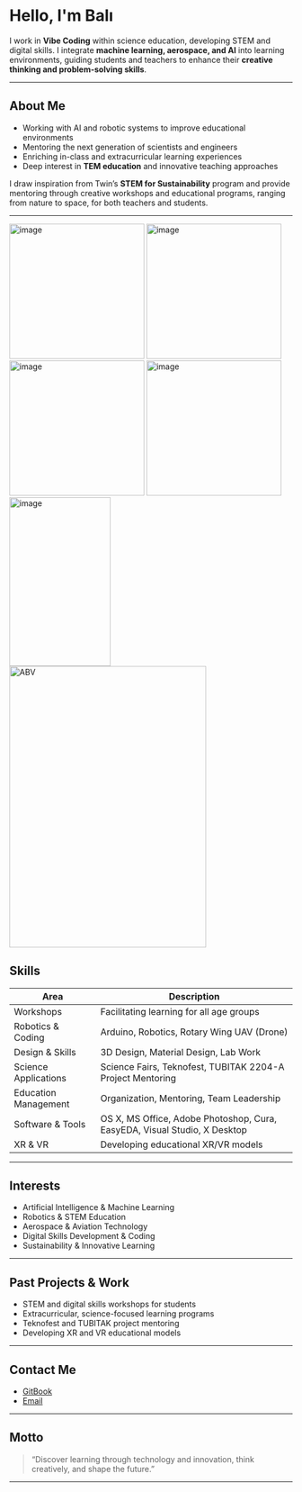 # Hello, I'm Balı  




I work in **Vibe Coding** within science education, developing STEM and digital skills. I integrate **machine learning, aerospace, and AI** into learning environments, guiding students and teachers to enhance their **creative thinking and problem-solving skills**.  

---

## About Me
- Working with AI and robotic systems to improve educational environments  
- Mentoring the next generation of scientists and engineers  
- Enriching in-class and extracurricular learning experiences  
- Deep interest in **TEM education** and innovative teaching approaches  

I draw inspiration from Twin’s **STEM for Sustainability** program and provide mentoring through creative workshops and educational programs, ranging from nature to space, for both teachers and students.  

---

<img width="240" height="240" alt="image" src="https://github.com/user-attachments/assets/ff7b1063-1fcd-4a80-8419-17077e2225ff" />
<img width="240" height="240" alt="image" src="https://github.com/user-attachments/assets/bd1fa532-99db-4c3e-80c7-bdf4670fb69b" />
<img width="240" height="240" alt="image" src="https://github.com/user-attachments/assets/656c5ff7-66c1-4a64-bd22-a0ee8b1fa605" />
<img width="240" height="240" alt="image" src="https://github.com/user-attachments/assets/7d1bdefb-ab7c-4a9d-9bef-7eaff6d2e459" />

<img width="180" height="300" alt="image" src="https://github.com/user-attachments/assets/bd94bdf1-1022-435a-a226-8108c2702668" />
<img width="350" height="500" alt="ABV" src="https://github.com/user-attachments/assets/ae16570f-75b1-4d57-808b-ae75383dfffe" />





## Skills

| Area | Description |
|------|-------------|
| Workshops | Facilitating learning for all age groups |
| Robotics & Coding | Arduino, Robotics, Rotary Wing UAV (Drone) |
| Design & Skills | 3D Design, Material Design, Lab Work |
| Science Applications | Science Fairs, Teknofest, TUBITAK 2204-A Project Mentoring |
| Education Management | Organization, Mentoring, Team Leadership |
| Software & Tools | OS X, MS Office, Adobe Photoshop, Cura, EasyEDA, Visual Studio, X Desktop |
| XR & VR | Developing educational XR/VR models |

---

## Interests
- Artificial Intelligence & Machine Learning  
- Robotics & STEM Education  
- Aerospace & Aviation Technology  
- Digital Skills Development & Coding  
- Sustainability & Innovative Learning  

---

## Past Projects & Work
- STEM and digital skills workshops for students  
- Extracurricular, science-focused learning programs  
- Teknofest and TUBITAK project mentoring  
- Developing XR and VR educational models  

---

## Contact Me
- [GitBook](https://abdbali.gitbook.io/index/)  
- [Email](mailto:abdbali@hotmail.com)  

---

##  Motto
> “Discover learning through technology and innovation, think creatively, and shape the future.”

---

